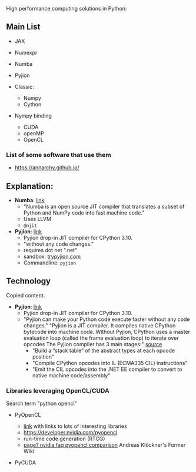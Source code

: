 High performance computing solutions in Python:


## Main List
* JAX
* Numexpr
* Numba
* Pyjion
* Classic:
   * Numpy
   * Cython

* Nympy binding
   * CUDA
   * openMP
   * OpenCL

### List of some software that use them
* https://annarchy.github.io/

## Explanation:
* **Numba**:  [link](https://numba.pydata.org/)
   * "Numba is an open source JIT compiler that translates a subset of Python and NumPy code into fast machine code."
   *  Uses LLVM
   *  `@njit`
* **Pyjion**: [link](https://pyjion.readthedocs.io/en/latest/)
   * Pyjion drop-in JIT compiler for CPython 3.10.
   * "without any code changes."
   * requires dot net ".net"
   * sandbox: [trypyjion.com](trypyjion.com)
   * Commandline: `pyjion`

## Technology
Copied content.
* **Pyjion**: [link](https://pyjion.readthedocs.io/en/latest/)
   * Pyjion drop-in JIT compiler for CPython 3.10.
   * "Pyjion can make your Python code execute faster without any code changes." "Pyjion is a JIT compiler. It compiles native CPython bytecode into machine code. Without Pyjion, CPython uses a master evaluation loop (called the frame evaluation loop) to iterate over opcodes The Pyjion compiler has 3 main stages:" [source](https://www.trypyjion.com)
      * "Build a “stack table” of the abstract types at each opcode position"
      * "Compile CPython opcodes into IL (ECMA335 CIL) instructions"
      * "Emit the CIL opcodes into the .NET EE compiler to convert to native machine code/assembly"

### Libraries leveraging OpenCL/CUDA
Search term "python opencl"
* PyOpenCL
   * [link](https://documen.tician.de/pyopencl/) with links to lots of interesting libraries
   * https://developer.nvidia.com/pyopencl
   * run-time code generation (RTCG)
   * [page? nvidia faq pyopencl comparison](https://wiki.tiker.net/PyOpenCL/FrequentlyAskedQuestions/) Andreas Klöckner's Former Wiki

* PyCUDA

